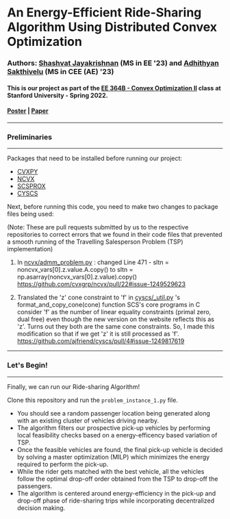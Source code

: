# An Energy-Efficient Ride-Sharing Algorithm Using Distributed Convex Optimization
### Authors: [Shashvat Jayakrishnan](www.github.com/ShashvatJK) (MS in EE '23) and [Adhithyan Sakthivelu](www.github.com/ThyanRevolter) (MS in CEE (AE) '23)
#### This is our project as part of the [EE 364B - Convex Optimization II](https://web.stanford.edu/class/ee364b/) class at Stanford University - Spring 2022.  

#### [Poster](https://office365stanford-my.sharepoint.com/:p:/g/personal/adhiths_stanford_edu/EdDQXM0uWsdCp8Bkde5YV_oBCUFgS_J8s4KaIo_UY5x0cw?e=zpqAZz) | [Paper](https://office365stanford-my.sharepoint.com/:p:/g/personal/adhiths_stanford_edu/EdDQXM0uWsdCp8Bkde5YV_oBCUFgS_J8s4KaIo_UY5x0cw?e=zpqAZz)
---

### Preliminaries

---

Packages that need to be installed before running our project:
- [CVXPY](https://github.com/cvxpy/cvxpy)
- [NCVX](https://github.com/cvxgrp/ncvx)
- [SCSPROX](https://github.com/bettbra/scsprox)
- [CYSCS](https://github.com/ajfriend/cyscs)

Next, before running this code,  you need to make two changes to package files being used: 

(Note: These are pull requests submitted by us to the respective repositories to correct errors that we found in their code files that prevented a smooth running of the Travelling Salesperson Problem (TSP) implementation)

1. In [ncvx/admm_problem.py](https://github.com/cvxgrp/ncvx/blob/master/ncvx/admm_problem.py) : changed Line 471 -
    sltn = noncvx_vars[0].z.value.A.copy()
    to
    sltn = np.asarray(noncvx_vars[0].z.value).copy()
    https://github.com/cvxgrp/ncvx/pull/22#issue-1249529623
    
2. Translated the 'z' cone constraint to 'f' in [cyscs/_util.py](https://github.com/ajfriend/cyscs/blob/master/cyscs/_util.py) 's format_and_copy_cone(cone) function
   SCS's core programs in C consider 'f' as the number of linear equality constraints 
   (primal zero, dual free) even though the new version on the website reflects this 
   as 'z'. Turns out they both are the same cone constraints. So, I made this 
   modification so that if we get 'z' it is still processed as 'f'.
   https://github.com/ajfriend/cyscs/pull/4#issue-1249817619  
     
---

### Let's Begin!

---

Finally, we can run our Ride-sharing Algorithm!

Clone this repository and run the `problem_instance_1.py` file. 

- You should see a random passenger location being generated along with an existing cluster of vehicles driving nearby.
- The algorithm filters our prospective pick-up vehicles by performing local feasibility checks based on a energy-efficency based variation of TSP.
- Once the feasible vehicles are found, the final pick-up vehicle is decided by solving a master optimization (MILP) which minimizes the energy required to perform the pick-up.
- While the rider gets matched with the best vehicle, all the vehicles follow the optimal drop-off order obtained from the TSP to drop-off the passengers.
- The algorithm is centered around energy-efficiency in the pick-up and drop-off phase of ride-sharing trips while incorporating decentralized decision making.
